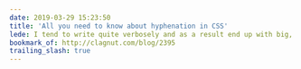 ```yaml
---
date: 2019-03-29 15:23:50
title: 'All you need to know about hyphenation in CSS'
lede: I tend to write quite verbosely and as a result end up with big, unruly blocks of text in my articles. Thanks to Richard, I've learned a bit more about how hyphens and how they can help!
bookmark_of: http://clagnut.com/blog/2395
trailing_slash: true
---
```

